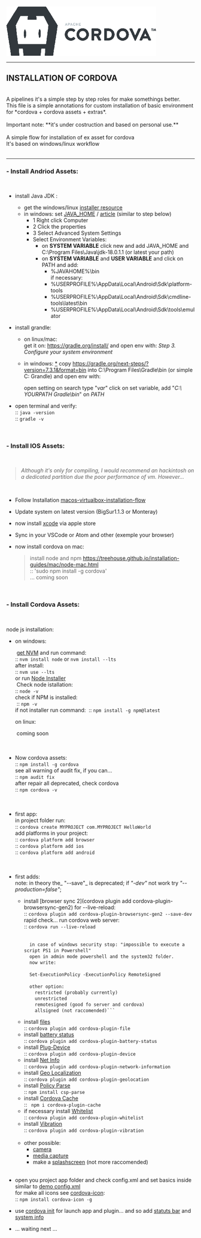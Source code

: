 
![CordovaInstall](./resources/banner.png)

---

## INSTALLATION OF CORDOVA<br>
<br>
A pipelines it's a simple step by step roles for make somethings better.<br>
This file is a simple annotations for custom installation of  basic environment for *cordova + cordova assets + extras*.<br>
<br>
Important note: **it's under costruction and based on personal use.**<br>
<br>
A simple flow for installation of ex asset for cordova<br>
It's based on windows/linux workflow<br>
<br>

---

### - Install **Andriod Assets**:

<br>

- install Java JDK :<br>

  - get the windows/linux [installer resource](https://www.oracle.com/java/technologies/downloads)<br>
  - in windows: set [JAVA_HOME](https://www.youtube.com/watch?v=D1yv94g1e48) / [article](https://tech.amikelive.com/node-533/how-to-install-java-sdk-on-windows/) (similar to step below)
    - 1 Right click Computer
    - 2 Click the properties
    - 3 Select Advanced System Settings
    - Select Environment Variables:
      - on __SYSTEM VARIABLE__ click new and add JAVA_HOME and C:\Program Files\Java\jdk-18.0.1.1 (or latest your path)
      - on __SYSTEM VARIABLE__ and __USER VARIABLE__ and click on PATH and add:
        - %JAVAHOME%\bin<br>
          if necessary:
        - %USERPROFILE%\AppData\Local\Android\Sdk\platform-tools
        - %USERPROFILE%\AppData\Local\Android\Sdk\cmdline-tools\latest\bin
        - %USERPROFILE%\AppData\Local\Android\Sdk\tools\emulator

- install grandle:

  - on linux/mac: <br>
    get it on: https://gradle.org/install/ and open env with: *Step 3. Configure your system environment*

  - in windows: [*](https://gradle.org/install/) copy https://gradle.org/next-steps/?version=7.3.1&format=bin into C:\Program Files\Gradle\bin (or simple C: Grandle) and open env with:<br>

    open setting on search type "*var*" click on set variable, add "*C:\ YOURPATH Gradle\bin*" on *PATH*
    

- open terminal and verify:<br>
  :: `java -version` <br>
  :: `gradle -v`<br>

<br>

### - Install **IOS Assets**:

<br>

> *Although it's only for compiling, I would recommend an hackintosh on a dedicated partition due the poor performance of vm. However...*

<br>

- Follow Installation [macos-virtualbox-installation-flow](https://github.com/bertz-tech/macos-virtualbox-installation-flow)<br>

- Update system on latest version (BigSur1.1.3 or Monteray)<br>

- now install [xcode](https://cordova.apache.org/docs/en/10.x/guide/platforms/ios/index.html#installing-the-requirements) via apple store<br>

- Sync in your VSCode or Atom and other (exemple your browser)<br>

- now install cordova on mac:<br>
  > install node and npm https://treehouse.github.io/installation-guides/mac/node-mac.html<br>
  > :: 'sudo npm install -g cordova'<br>
  > ... coming soon<br>

<br>

### - Install **Cordova Assets**: 

<br>

node js installation:<br>

- on windows: <br>

  ​		[get NVM](https://docs.microsoft.com/it-it/windows/dev-environment/javascript/nodejs-on-windows) and run command:<br>		:: `nvm install node` or `nvm install --lts`<br>		after install:<br>		:: `nvm use --lts`<br>		or run [Node Installer](https://nodejs.org/it/)<br>
  ​		Check node istallation:<br>		:: `node -v`<br>		check if NPM is installed:<br>
  ​		:: `npm -v` <br>		if not installer run command:
  ​		:: `npm install -g npm@latest`<br>

  on linux:<br>

  ​	coming soon<br><br><br>

- Now cordova assets:<br>
   	:: `npm install -g cordova`<br>
   		see all warning of audit fix, if you can...<br>
   		:: `npm audit fix` <br>
   		after repair all deprecated, check cordova<br>
   		:: `npm cordova -v`<br><br><br>

- first app:<br>
  in project folder run:<br>
  :: `cordova create MYPROJECT com.MYPROJECT HelloWorld`<br>
  add platforms in your project:<br>
  :: `cordova platform add browser`<br>
  :: `cordova platform add ios`<br>
  :: `cordova platform add android`<br><br><br>

- first adds:<br>
  note: in theory the_ "--save"_ is deprecated; if _"-dev"_ not work try _"--production=false"_;

  - install [browser sync 2](cordova plugin add cordova-plugin-browsersync-gen2) for --live-reload: <br>
    :: `cordova plugin add cordova-plugin-browsersync-gen2 --save-dev`<br>
    rapid check... run cordova web server:<br>:: `cordova run --live-reload`<br><br>
    ```
      in case of windows security stop: "impossible to execute a script PS1 in Powershell"
      open in admin mode powershell and the system32 folder.
      now write:

      Set-ExecutionPolicy -ExecutionPolicy RemoteSigned

      other option:
        restricted (probably currently)
        unrestricted
        remotesigned (good fo server and cordova)
        allsigned (not raccomended)```

  - install [files](https://github.com/apache/cordova-plugin-file/)<br>
    :: `cordova plugin add cordova-plugin-file` <br>
  - install [battery status](https://cordova.apache.org/docs/en/10.x/reference/cordova-plugin-battery-status/) <br>:: `cordova plugin add cordova-plugin-battery-status`
  - install [Plug-Device](https://cordova.apache.org/docs/en/10.x/reference/cordova-plugin-device/) <br>
    :: `cordova plugin add cordova-plugin-device` <br>
  - install [Net Info](https://cordova.apache.org/docs/en/10.x/reference/cordova-plugin-network-information/) <br>
    ::  `cordova plugin add cordova-plugin-network-information` <br>
  - install [Geo Localization](https://cordova.apache.org/docs/en/10.x/reference/cordova-plugin-geolocation/) <br>:: `cordova plugin add cordova-plugin-geolocation` <br>
  - install [Policy Parse](https://npm.io/package/csp-parse) <br>
    :: `npm install csp-parse` <br>
  - install [Cordova Cache](https://www.npmjs.com/package/cordova-plugin-cache) <br>
    :: ` npm i cordova-plugin-cache` <br>
  - if necessary install [Whitelist](https://github.com/apache/cordova-plugin-whitelist) <br>
    :: `cordova plugin add cordova-plugin-whitelist` <br>
  - install [Vibration](https://cordova.apache.org/docs/en/6.x/reference/cordova-plugin-vibration/) <br>
     :: `cordova plugin add cordova-plugin-vibration` <br>
     <br>
  - other possible: 
     - [camera](https://cordova.apache.org/docs/en/6.x/reference/cordova-plugin-camera/index.html) <br>
     - [media capture](https://cordova.apache.org/docs/en/6.x/reference/cordova-plugin-media-capture/index.html) <br>
     - make a [splashscreen](https://cordova.apache.org/docs/en/latest/reference/cordova-plugin-splashscreen/index.html) (not more raccomended) <br>

  <br>

- open you project app folder and check config.xml and set basics inside similar to [demo config.xml](https://github.com/bertz-tech/cordova-installation-flow/blob/main/resources/config.xml) <br> 
    for make all icons see [cordova-icon](https://github.com/AlexDisler/cordova-icon): <br>
    :: `npm install cordova-icon -g` <br>
    
- use [cordova init](https://github.com/bertz-tech/cordova-installation-flow/blob/main/resources/cordova-intializer.js) for launch app and plugin... and  so add [statuts bar](https://github.com/bertz-tech/cordova-installation-flow/blob/main/resources/app-status-bar.html) and [system info](https://github.com/bertz-tech/cordova-installation-flow/blob/main/resources/app-system-info.html) 


- ... waiting next ...<br>

<br>
